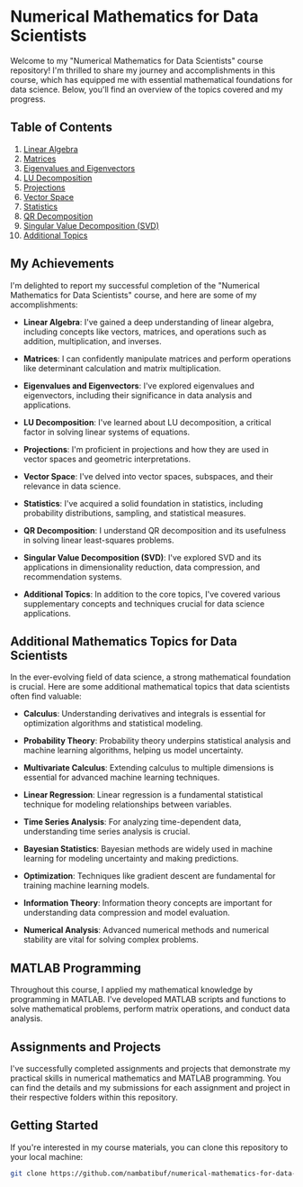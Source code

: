 # Numerical Mathematics for Data Scientists

Welcome to my "Numerical Mathematics for Data Scientists" course repository! I'm thrilled to share my journey and accomplishments in this course, which has equipped me with essential mathematical foundations for data science. Below, you'll find an overview of the topics covered and my progress.

## Table of Contents

1. [Linear Algebra](#linear-algebra)
2. [Matrices](#matrices)
3. [Eigenvalues and Eigenvectors](#eigenvalues-and-eigenvectors)
4. [LU Decomposition](#lu-decomposition)
5. [Projections](#projections)
6. [Vector Space](#vector-space)
7. [Statistics](#statistics)
8. [QR Decomposition](#qr-decomposition)
9. [Singular Value Decomposition (SVD)](#singular-value-decomposition-svd)
10. [Additional Topics](#additional-topics)

## My Achievements

I'm delighted to report my successful completion of the "Numerical Mathematics for Data Scientists" course, and here are some of my accomplishments:

- **Linear Algebra**: I've gained a deep understanding of linear algebra, including concepts like vectors, matrices, and operations such as addition, multiplication, and inverses.

- **Matrices**: I can confidently manipulate matrices and perform operations like determinant calculation and matrix multiplication.

- **Eigenvalues and Eigenvectors**: I've explored eigenvalues and eigenvectors, including their significance in data analysis and applications.

- **LU Decomposition**: I've learned about LU decomposition, a critical factor in solving linear systems of equations.

- **Projections**: I'm proficient in projections and how they are used in vector spaces and geometric interpretations.

- **Vector Space**: I've delved into vector spaces, subspaces, and their relevance in data science.

- **Statistics**: I've acquired a solid foundation in statistics, including probability distributions, sampling, and statistical measures.

- **QR Decomposition**: I understand QR decomposition and its usefulness in solving linear least-squares problems.

- **Singular Value Decomposition (SVD)**: I've explored SVD and its applications in dimensionality reduction, data compression, and recommendation systems.

- **Additional Topics**: In addition to the core topics, I've covered various supplementary concepts and techniques crucial for data science applications.

## Additional Mathematics Topics for Data Scientists

In the ever-evolving field of data science, a strong mathematical foundation is crucial. Here are some additional mathematical topics that data scientists often find valuable:

- **Calculus**: Understanding derivatives and integrals is essential for optimization algorithms and statistical modeling.

- **Probability Theory**: Probability theory underpins statistical analysis and machine learning algorithms, helping us model uncertainty.

- **Multivariate Calculus**: Extending calculus to multiple dimensions is essential for advanced machine learning techniques.

- **Linear Regression**: Linear regression is a fundamental statistical technique for modeling relationships between variables.

- **Time Series Analysis**: For analyzing time-dependent data, understanding time series analysis is crucial.

- **Bayesian Statistics**: Bayesian methods are widely used in machine learning for modeling uncertainty and making predictions.

- **Optimization**: Techniques like gradient descent are fundamental for training machine learning models.

- **Information Theory**: Information theory concepts are important for understanding data compression and model evaluation.

- **Numerical Analysis**: Advanced numerical methods and numerical stability are vital for solving complex problems.

## MATLAB Programming

Throughout this course, I applied my mathematical knowledge by programming in MATLAB. I've developed MATLAB scripts and functions to solve mathematical problems, perform matrix operations, and conduct data analysis.

## Assignments and Projects

I've successfully completed assignments and projects that demonstrate my practical skills in numerical mathematics and MATLAB programming. You can find the details and my submissions for each assignment and project in their respective folders within this repository.

## Getting Started

If you're interested in my course materials, you can clone this repository to your local machine:

```bash
git clone https://github.com/nambatibuf/numerical-mathematics-for-data-scientists.git

